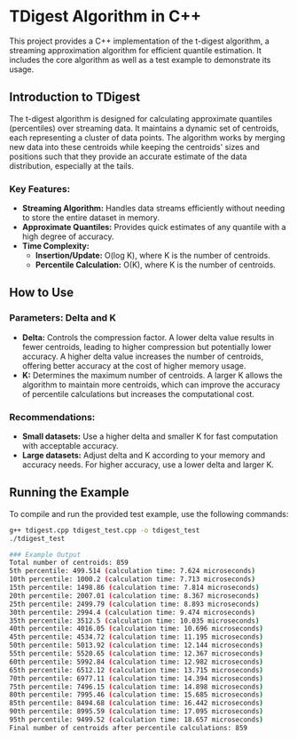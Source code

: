 # TDigest Algorithm in C++

This project provides a C++ implementation of the t-digest algorithm, a streaming approximation algorithm for efficient quantile estimation. It includes the core algorithm as well as a test example to demonstrate its usage.

## Introduction to TDigest

The t-digest algorithm is designed for calculating approximate quantiles (percentiles) over streaming data. It maintains a dynamic set of centroids, each representing a cluster of data points. The algorithm works by merging new data into these centroids while keeping the centroids' sizes and positions such that they provide an accurate estimate of the data distribution, especially at the tails.

### Key Features:
- **Streaming Algorithm:** Handles data streams efficiently without needing to store the entire dataset in memory.
- **Approximate Quantiles:** Provides quick estimates of any quantile with a high degree of accuracy.
- **Time Complexity:** 
  - **Insertion/Update:** O(log K), where K is the number of centroids.
  - **Percentile Calculation:** O(K), where K is the number of centroids.

## How to Use

### Parameters: Delta and K

- **Delta:** Controls the compression factor. A lower delta value results in fewer centroids, leading to higher compression but potentially lower accuracy. A higher delta value increases the number of centroids, offering better accuracy at the cost of higher memory usage.
- **K:** Determines the maximum number of centroids. A larger K allows the algorithm to maintain more centroids, which can improve the accuracy of percentile calculations but increases the computational cost.

### Recommendations:
- **Small datasets:** Use a higher delta and smaller K for fast computation with acceptable accuracy.
- **Large datasets:** Adjust delta and K according to your memory and accuracy needs. For higher accuracy, use a lower delta and larger K.

## Running the Example

To compile and run the provided test example, use the following commands:

```sh
g++ tdigest.cpp tdigest_test.cpp -o tdigest_test
./tdigest_test

### Example Output
Total number of centroids: 859
5th percentile: 499.514 (calculation time: 7.624 microseconds)
10th percentile: 1000.2 (calculation time: 7.713 microseconds)
15th percentile: 1498.86 (calculation time: 7.814 microseconds)
20th percentile: 2007.01 (calculation time: 8.367 microseconds)
25th percentile: 2499.79 (calculation time: 8.893 microseconds)
30th percentile: 2994.4 (calculation time: 9.474 microseconds)
35th percentile: 3512.5 (calculation time: 10.035 microseconds)
40th percentile: 4016.05 (calculation time: 10.696 microseconds)
45th percentile: 4534.72 (calculation time: 11.195 microseconds)
50th percentile: 5013.92 (calculation time: 12.144 microseconds)
55th percentile: 5520.65 (calculation time: 12.367 microseconds)
60th percentile: 5992.84 (calculation time: 12.982 microseconds)
65th percentile: 6512.12 (calculation time: 13.715 microseconds)
70th percentile: 6977.11 (calculation time: 14.394 microseconds)
75th percentile: 7496.15 (calculation time: 14.898 microseconds)
80th percentile: 7995.46 (calculation time: 15.685 microseconds)
85th percentile: 8494.68 (calculation time: 16.442 microseconds)
90th percentile: 8995.59 (calculation time: 17.095 microseconds)
95th percentile: 9499.52 (calculation time: 18.657 microseconds)
Final number of centroids after percentile calculations: 859
